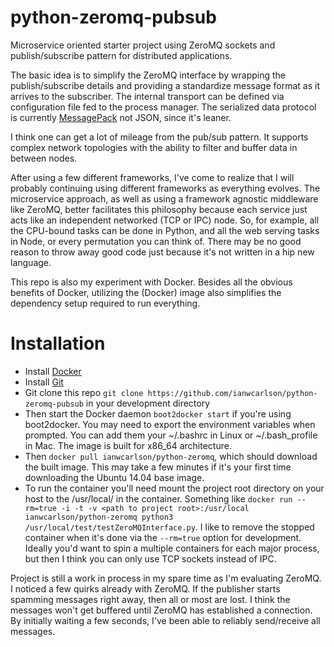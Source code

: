 # python-zeromq-pubsub
Microservice oriented starter project using ZeroMQ sockets and publish/subscribe pattern for distributed applications.  

The basic idea is to simplify the ZeroMQ interface by wrapping the publish/subscribe details and providing a standardize message format as it arrives to the subscriber.  The internal transport can be defined via configuration file fed to the process manager.  The serialized data protocol is currently [MessagePack](http://msgpack.org/) not JSON, since it's leaner.

I think one can get a lot of mileage from the pub/sub pattern.  It supports complex network topologies with the ability to filter and buffer data in between nodes.

After using a few different frameworks, I've come to realize that I will probably continuing using different frameworks as everything evolves.  The microservice approach, as well as using a framework agnostic middleware like ZeroMQ, better facilitates this philosophy because each service just acts like an independent networked (TCP or IPC) node.  So, for example, all the CPU-bound tasks can be done in Python, and all the web serving tasks in Node, or every permutation you can think of.  There may be no good reason to throw away good code just because it's not written in a hip new language.   

This repo is also my experiment with Docker.  Besides all the obvious benefits of Docker, utilizing the (Docker) image also simplifies the dependency setup required to run everything.

# Installation
- Install [Docker](https://docs.docker.com/installation/)
- Install [Git](http://git-scm.com/book/en/v2/Getting-Started-Installing-Git)
- Git clone this repo `git clone https://github.com/ianwcarlson/python-zeromq-pubsub` in your development directory
- Then start the Docker daemon `boot2docker start` if you're using boot2docker.  You may need to export the environment variables when prompted.  You can add them your ~/.bashrc in Linux or ~/.bash_profile in Mac.  The image is built for x86_64 architecture.  
- Then `docker pull ianwcarlson/python-zeromq`, which should download the built image.  This may take a few minutes if it's your first time downloading the Ubuntu 14.04 base image.
- To run the container you'll need mount the project root directory on your host to the /usr/local/ in the container.  Something like `docker run --rm=true -i -t -v <path to project root>:/usr/local ianwcarlson/python-zeromq python3 /usr/local/test/testZeroMQInterface.py`.  I like to remove the stopped container when it's done via the `--rm=true` option for development.  Ideally you'd want to spin a multiple containers for each major process, but then I think you can only use TCP sockets instead of IPC.  

Project is still a work in process in my spare time as I'm evaluating ZeroMQ.  I noticed a few quirks already with ZeroMQ.  If the publisher starts spamming messages right away, then all or most are lost.  I think the messages won't get buffered until ZeroMQ has established a connection.  By initially waiting a few seconds, I've been able to reliably send/receive all messages.

